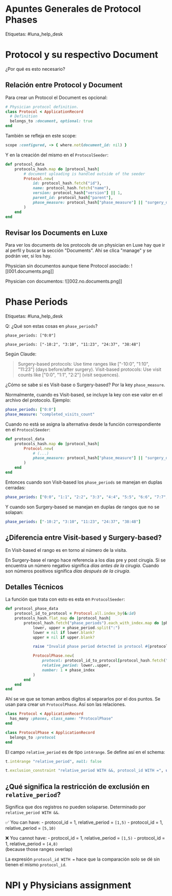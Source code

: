 # Apuntes Generales de Protocol Phases

Etiquetas: #luna_help_desk

# Protocol y su respectivo Document

¿Por qué es esto necesario?

## Relación entre Protocol y Document

Para crear un Protocol el Document es opcional:
```ruby
# Physician protocol definition.
class Protocol < ApplicationRecord
  # Definition
  belongs_to :document, optional: true
end
```

También se refleja en este scope:
```ruby
scope :configured, -> { where.not(document_id: nil) }
```

Y en la creación del mismo en el `ProtocolSeeder`:
```ruby
def protocol_data
	protocols_hash.map do |protocol_hash|
		# document uploading is handled outside of the seeder
		Protocol.new(
			id: protocol_hash.fetch("id"),
			name: protocol_hash.fetch("name"),
			version: protocol_hash["version"] || 1,
			parent_id: protocol_hash["parent"],
			phase_measure: protocol_hash["phase_measure"] || "surgery_date_offset_in_days"
		)
	end
end
```

## Revisar los Documents en Luxe

Para ver los documents de los protocols de un physician en Luxe hay que ir al perfil y buscar la sección "Documents". Ahí se clica "manage" y se podrán ver, si los hay.

Physician sin documentos aunque tiene Protocol asociado:
![[001.documents.png]]

Physician con documentos:
![[002.no.documents.png]]

# Phase Periods

Etiquetas: #luna_help_desk

Q: ¿Qué son estas cosas en `phase_periods`?

```
phase_periods: ["0:0"]

phase_periods: ["-10:2", "3:10", "11:23", "24:37", "38:48"]
```

Según Claude:

> Surgery-based protocols: Use time ranges like ["-10:0", "1:10", "11:23"] (days before/after surgery).
> Visit-based protocols: Use visit counts like ["0:0", "1:1", "2:2"] (visit sequences).

¿Cómo se sabe si es Visit-base o Surgery-based? Por la key `phase_measure`.

Normalmente, cuando es Visit-based, se incluye la key con ese valor en el archivo del protocolo. Ejemplo:
```yaml
phase_periods: ["0:0"]
phase_measure: "completed_visits_count"
```

Cuando no está se asigna la alternativa desde la función correspondiente en el `ProtocolSeeder`:
```ruby
def protocol_data
	protocols_hash.map do |protocol_hash|
		Protocol.new(
			# (...)
			phase_measure: protocol_hash["phase_measure"] || "surgery_date_offset_in_days"
		)
	end
end
```

Entonces cuando son Visit-based los `phase_periods` se manejan en duplas cerradas:
```yaml
phase_periods: ["0:0", "1:1", "2:2", "3:3", "4:4", "5:5", "6:6", "7:7", "8:8", "9:9", "14:14", "19:19" ]
```

Y cuando son Surgery-based se manejan en duplas de rangos que no se solapan:
```yaml
phase_periods: ["-10:2", "3:10", "11:23", "24:37", "38:48"]
```

## ¿Diferencia entre Visit-based y Surgery-based?

En Visit-based el rango es en torno al número de la visita.

En Surgery-base el rango hace referencia a los días pre y post cirugía. Si se encuentra un número negativo significa _días antes de la cirugía_. Cuando son números positivos significa _días después de la cirugía_.

## Detalles Técnicos

La función que trata con esto es esta en `ProtocolSeeder`:
```ruby
def protocol_phase_data
	protocol_id_to_protocol = Protocol.all.index_by(&:id)
	protocols_hash.flat_map do |protocol_hash|
		protocol_hash.fetch("phase_periods").each_with_index.map do |phase_period, phase_index|
			lower, upper = phase_period.split(":")
			lower = nil if lower.blank?
			upper = nil if upper.blank?

			raise "Invalid phase period detected in protocol #{protocol_hash.fetch('id')}" if lower.nil? && upper.nil?

			ProtocolPhase.new(
				protocol: protocol_id_to_protocol[protocol_hash.fetch("id")],
				relative_period: lower..upper,
				number: 1 + phase_index
			)
		end
	end
end
```

Ahí se ve que se toman ambos dígitos al separarlos por el dos puntos. Se usan para crear un `ProtocolPhase`. Así son las relaciones.

```ruby
class Protocol < ApplicationRecord
  has_many :phases, class_name: "ProtocolPhase"
end

class ProtocolPhase < ApplicationRecord
  belongs_to :protocol
end
```

El campo `relative_period` es de tipo `int4range`. Se define así en el schema:
```ruby
t.int4range "relative_period", null: false

t.exclusion_constraint "relative_period WITH &&, protocol_id WITH =", using: :gist, name: "protocol_phases_802620237"
```

## ¿Qué significa la restricción de exclusión en `relative_period`?

Significa que dos registros no pueden solaparse. Determinado por `relative_period WITH &&`.

✅ You can have:
    - protocol_id = 1, relative_period = `[1,5)`
    - protocol_id = 1, relative_period = `[5,10)`

❌ You cannot have:
    - protocol_id = 1, relative_period = `[1,5)`
    - protocol_id = 1, relative_period = `[4,8)`  
        (because those ranges overlap)

La expresión `protocol_id WITH =` hace que la comparación solo se dé sin tienen el mismo `protocol_id`.


# NPI y Physicians assignment

